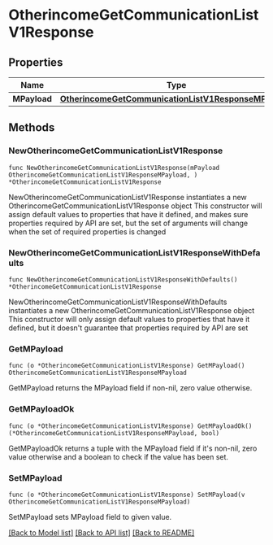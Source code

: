 # OtherincomeGetCommunicationListV1Response

## Properties

Name | Type | Description | Notes
------------ | ------------- | ------------- | -------------
**MPayload** | [**OtherincomeGetCommunicationListV1ResponseMPayload**](OtherincomeGetCommunicationListV1ResponseMPayload.md) |  | 

## Methods

### NewOtherincomeGetCommunicationListV1Response

`func NewOtherincomeGetCommunicationListV1Response(mPayload OtherincomeGetCommunicationListV1ResponseMPayload, ) *OtherincomeGetCommunicationListV1Response`

NewOtherincomeGetCommunicationListV1Response instantiates a new OtherincomeGetCommunicationListV1Response object
This constructor will assign default values to properties that have it defined,
and makes sure properties required by API are set, but the set of arguments
will change when the set of required properties is changed

### NewOtherincomeGetCommunicationListV1ResponseWithDefaults

`func NewOtherincomeGetCommunicationListV1ResponseWithDefaults() *OtherincomeGetCommunicationListV1Response`

NewOtherincomeGetCommunicationListV1ResponseWithDefaults instantiates a new OtherincomeGetCommunicationListV1Response object
This constructor will only assign default values to properties that have it defined,
but it doesn't guarantee that properties required by API are set

### GetMPayload

`func (o *OtherincomeGetCommunicationListV1Response) GetMPayload() OtherincomeGetCommunicationListV1ResponseMPayload`

GetMPayload returns the MPayload field if non-nil, zero value otherwise.

### GetMPayloadOk

`func (o *OtherincomeGetCommunicationListV1Response) GetMPayloadOk() (*OtherincomeGetCommunicationListV1ResponseMPayload, bool)`

GetMPayloadOk returns a tuple with the MPayload field if it's non-nil, zero value otherwise
and a boolean to check if the value has been set.

### SetMPayload

`func (o *OtherincomeGetCommunicationListV1Response) SetMPayload(v OtherincomeGetCommunicationListV1ResponseMPayload)`

SetMPayload sets MPayload field to given value.



[[Back to Model list]](../README.md#documentation-for-models) [[Back to API list]](../README.md#documentation-for-api-endpoints) [[Back to README]](../README.md)


